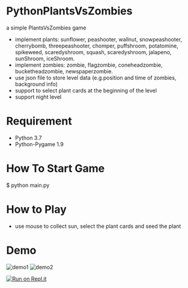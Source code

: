 # PythonPlantsVsZombies
a simple PlantsVsZombies game
* implement plants: sunflower, peashooter, wallnut, snowpeashooter, cherrybomb, threepeashooter, chomper, puffshroom, potatomine, spikeweed, scaredyshroom, squash, scaredyshroom, jalapeno, sunShroom, iceShroom.
* implement zombies: zombie, flagzombie, coneheadzombie, bucketheadzombie, newspaperzombie.
* use json file to store level data (e.g.position and time of zombies, background info)
* support to select plant cards at the beginning of the level
* support night level

# Requirement
* Python 3.7
* Python-Pygame 1.9

# How To Start Game
$ python main.py

# How to Play
* use mouse to collect sun, select the plant cards and seed the plant 

# Demo
![demo1](https://raw.githubusercontent.com/marblexu/PythonPlantsVsZombies/master/demo/demo1.jpg)
![demo2](https://raw.githubusercontent.com/marblexu/PythonPlantsVsZombies/master/demo/demo2.jpg)

[![Run on Repl.it](https://repl.it/badge/github/marblexu/PythonPlantsVsZombies)](https://repl.it/github/marblexu/PythonPlantsVsZombies)